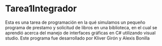 # Tarea1Integrador
Esta es una tarea de programación en la qué simulamos un pequeño programa de prestamo y solicitud de libros en una biblioteca, en el cual
se aprendió acerca del manejo de interfaces gráficas en C# utilizando visual studio. Este programa fue desarrollado por Kliver Girón y
Alexis Bonilla
